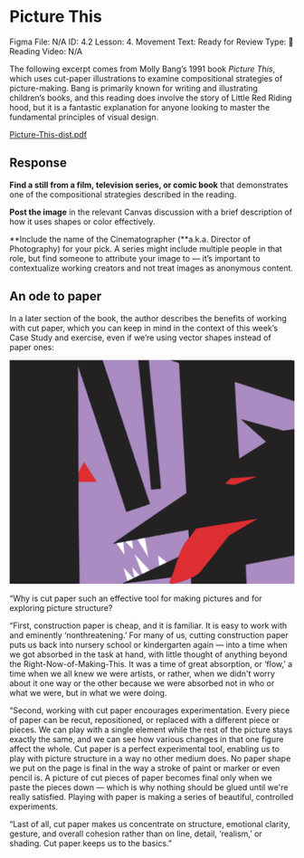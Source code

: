 # Picture This

Figma File: N/A
ID: 4.2
Lesson: 4. Movement
Text: Ready for Review
Type: 📙 Reading
Video: N/A

The following excerpt comes from Molly Bang’s 1991 book *Picture This*, which uses cut-paper illustrations to examine compositional strategies of picture-making. Bang is primarily known for writing and illustrating children’s books, and this reading does involve the story of Little Red Riding hood, but it is a fantastic explanation for anyone looking to master the fundamental principles of visual design.

[Picture-This-dist.pdf](Picture%20This%20c7ab59b36ab9400d9d89dc0ac7d209a5/Picture-This-dist.pdf)

## Response

**Find a still from a film, television series, or comic book** that demonstrates one of the compositional strategies described in the reading.

**Post the image** in the relevant Canvas discussion with a brief description of how it uses shapes or color effectively.

**Include the name of the Cinematographer (**a.k.a. Director of Photography) for your pick. A series might include multiple people in that role, but find someone to attribute your image to — it’s important to contextualize working creators and not treat images as anonymous content. 

## An ode to paper

In a later section of the book, the author describes the benefits of working with cut paper, which you can keep in mind in the context of this week’s Case Study and exercise, even if we’re using vector shapes instead of paper ones:

![Untitled](Picture%20This%20c7ab59b36ab9400d9d89dc0ac7d209a5/Untitled.png)

“Why is cut paper such an effective tool for making pictures and for exploring picture structure?

“First, construction paper is cheap, and it is familiar. It is easy to work with and eminently ‘nonthreatening.’ For many of us, cutting construction paper puts us back into nursery school or kindergarten again — into a time when we got absorbed in the task at hand, with little thought of anything beyond the Right-Now-of-Making-This. It was a time of great absorption, or ‘flow,’ a time when we all knew we were artists, or rather, when we didn't worry about it one way or the other because we were absorbed not in who or what we were, but in what we were doing.

“Second, working with cut paper encourages experimentation. Every piece of paper can be recut, repositioned, or replaced with a different piece or pieces. We can play with a single element while the rest of the picture stays exactly the same, and we can see how various changes in that one figure affect the whole. Cut paper is a perfect experimental tool, enabling us to play with picture struc­ture in a way no other medium does. No paper shape we put on the page is final in the way a stroke of paint or marker or even pencil is. A picture of cut pieces of paper becomes final only when we paste the pieces down — which is why nothing should be glued until we're really satisfied. Playing with paper is making a series of beautiful, controlled experiments.

“Last of all, cut paper makes us concentrate on structure, emotional clarity, gesture, and overall cohesion rather than on line, detail, ‘realism,’ or shading. Cut paper keeps us to the basics.”